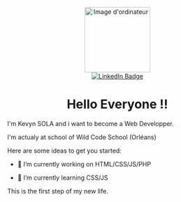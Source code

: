 <div class="header" align="center">
  <img src="https://media.giphy.com/media/IauL6LvGNlT3ffhcqq/giphy.gif" alt="Image d'ordinateur" width="150">
</div>

<div class="links" align="center">
  <a href="http://https://www.linkedin.com/in/kevyn-sola" target="_blank" rel="noopener noreferrer">
    <img src="https://img.shields.io/badge/LinkedIn-0077B5?style=for-the-badge&logo=linkedin&logoColor=white" alt="LinkedIn Badge">
  </a>
</div>

<h1 align="center">Hello Everyone !!</h1>

I'm Kevyn SOLA and i want to become a Web Developper.

I'm actualy at school of Wild Code School (Orléans)

Here are some ideas to get you started:

- 🔭 I’m currently working on HTML/CSS/JS/PHP

- 🌱 I’m currently learning CSS/JS

This is the first step of my new life. 
